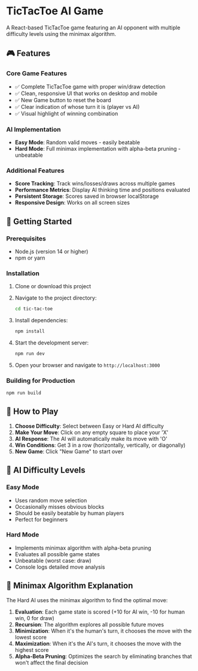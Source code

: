 # TicTacToe AI Game

A React-based TicTacToe game featuring an AI opponent with multiple difficulty levels using the minimax algorithm.

## 🎮 Features

### Core Game Features
- ✅ Complete TicTacToe game with proper win/draw detection
- ✅ Clean, responsive UI that works on desktop and mobile
- ✅ New Game button to reset the board
- ✅ Clear indication of whose turn it is (player vs AI)
- ✅ Visual highlight of winning combination

### AI Implementation
- **Easy Mode**: Random valid moves - easily beatable
- **Hard Mode**: Full minimax implementation with alpha-beta pruning - unbeatable

### Additional Features
- **Score Tracking**: Track wins/losses/draws across multiple games
- **Performance Metrics**: Display AI thinking time and positions evaluated
- **Persistent Storage**: Scores saved in browser localStorage
- **Responsive Design**: Works on all screen sizes

## 🚀 Getting Started

### Prerequisites
- Node.js (version 14 or higher)
- npm or yarn

### Installation

1. Clone or download this project
2. Navigate to the project directory:
   ```bash
   cd tic-tac-toe
   ```

3. Install dependencies:
   ```bash
   npm install
   ```

4. Start the development server:
   ```bash
   npm run dev
   ```

5. Open your browser and navigate to `http://localhost:3000`

### Building for Production

```bash
npm run build
```

## 🎯 How to Play

1. **Choose Difficulty**: Select between Easy or Hard AI difficulty
2. **Make Your Move**: Click on any empty square to place your 'X'
3. **AI Response**: The AI will automatically make its move with 'O'
4. **Win Conditions**: Get 3 in a row (horizontally, vertically, or diagonally)
5. **New Game**: Click "New Game" to start over

## 🤖 AI Difficulty Levels

### Easy Mode
- Uses random move selection
- Occasionally misses obvious blocks
- Should be easily beatable by human players
- Perfect for beginners

### Hard Mode
- Implements minimax algorithm with alpha-beta pruning
- Evaluates all possible game states
- Unbeatable (worst case: draw)
- Console logs detailed move analysis

## 🧠 Minimax Algorithm Explanation

The Hard AI uses the minimax algorithm to find the optimal move:

1. **Evaluation**: Each game state is scored (+10 for AI win, -10 for human win, 0 for draw)
2. **Recursion**: The algorithm explores all possible future moves
3. **Minimization**: When it's the human's turn, it chooses the move with the lowest score
4. **Maximization**: When it's the AI's turn, it chooses the move with the highest score
5. **Alpha-Beta Pruning**: Optimizes the search by eliminating branches that won't affect the final decision